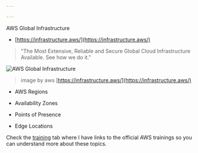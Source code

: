 ```yaml
---

---
```


AWS Global Infrastructure

* [https://infrastructure.aws/](https://infrastructure.aws/)
> "The Most Extensive, Reliable and Secure Global Cloud Infrastructure Available. See how we do it."

![AWS Global Infrastructure](../images/aws-map.png)
> image by aws [https://infrastructure.aws/](https://infrastructure.aws/)

- AWS Regions

- Availability Zones

- Points of Presence

- Edge Locations

Check the [training](/training/) tab where I have links to the official AWS trainings so you can understand more about these topics.

